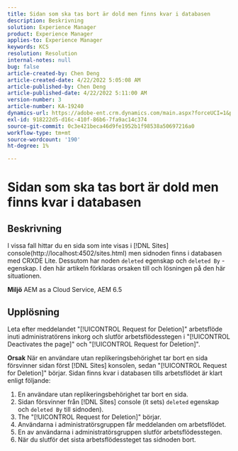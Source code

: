 ```yaml
---
title: Sidan som ska tas bort är dold men finns kvar i databasen
description: Beskrivning
solution: Experience Manager
product: Experience Manager
applies-to: Experience Manager
keywords: KCS
resolution: Resolution
internal-notes: null
bug: false
article-created-by: Chen Deng
article-created-date: 4/22/2022 5:05:08 AM
article-published-by: Chen Deng
article-published-date: 4/22/2022 5:11:00 AM
version-number: 3
article-number: KA-19240
dynamics-url: https://adobe-ent.crm.dynamics.com/main.aspx?forceUCI=1&pagetype=entityrecord&etn=knowledgearticle&id=bbe225c1-f9c1-ec11-983e-0022480ab5d0
exl-id: 918222d5-d16c-410f-86b6-7fa9ac14c374
source-git-commit: 0c3e421beca46d9fe1952b1f98538a50697216a0
workflow-type: tm+mt
source-wordcount: '190'
ht-degree: 1%

---
```


# Sidan som ska tas bort är dold men finns kvar i databasen

## Beskrivning


I vissa fall hittar du en sida som inte visas i [!DNL Sites] console(http://localhost:4502/sites.html) men sidnoden finns i databasen med CRXDE Lite. Dessutom har noden `deleted` egenskap och `deleted By` -egenskap. I den här artikeln förklaras orsaken till och lösningen på den här situationen.

<b>Miljö</b>
AEM as a Cloud Service, AEM 6.5


## Upplösning


Leta efter meddelandet &quot;[!UICONTROL Request for Deletion]&quot; arbetsflöde inuti administratörens inkorg och slutför arbetsflödesstegen i &quot;[!UICONTROL Deactivates the page]&quot; och &quot;[!UICONTROL Request for Deletion]&quot;.

<b>Orsak</b>
När en användare utan replikeringsbehörighet tar bort en sida försvinner sidan först [!DNL Sites] konsolen, sedan &quot;[!UICONTROL Request for Deletion]&quot; börjar. Sidan finns kvar i databasen tills arbetsflödet är klart enligt följande:
1. En användare utan replikeringsbehörighet tar bort en sida.
2. Sidan försvinner från [!DNL Sites] console (it sets) `deleted` egenskap och `deleted By` till sidnoden).
3. The &quot;[!UICONTROL Request for Deletion]&quot; börjar.
4. Användarna i administratörsgruppen får meddelanden om arbetsflödet.
5. En av användarna i administratörsgruppen slutför arbetsflödesstegen.
6. När du slutför det sista arbetsflödessteget tas sidnoden bort.
